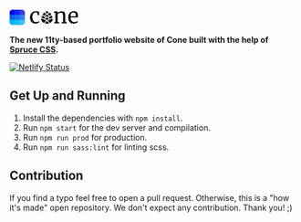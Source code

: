 <p>
    <a href="https://conedevelopment.com/">
        <br>
            <picture>
                <source media="(prefers-color-scheme: dark)" srcset="./.github/cone-logo-light-2.svg">
                <img alt="Cone" width="120" src="./.github/cone-logo-dark.svg">
            </picture>
        <br>
    </a>
</p>

**The new 11ty-based portfolio website of Cone built with the help of [Spruce CSS](https://sprucecss.com/).**

[![Netlify Status](https://api.netlify.com/api/v1/badges/56f86c89-3e83-4d7f-bc4e-ed4d3073d6b2/deploy-status)](https://app.netlify.com/sites/cone-development-site/deploys)

## Get Up and Running

1. Install the dependencies with `npm install`.
2. Run `npm start` for the dev server and compilation.
3. Run `npm run prod` for production.
4. Run `npm run sass:lint` for linting scss.

## Contribution

If you find a typo feel free to open a pull request. Otherwise, this is a "how it's made" open repository. We don't expect any contribution. Thank you! ;)
